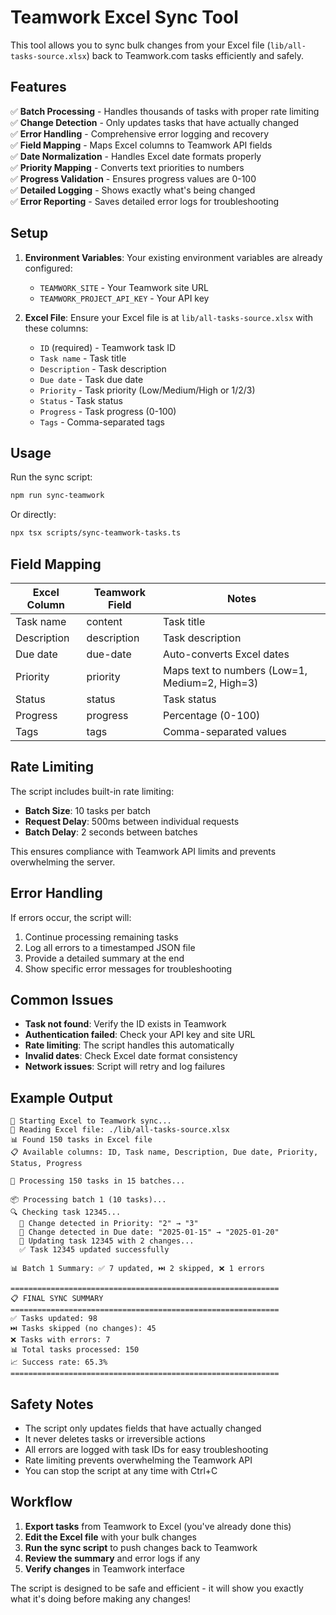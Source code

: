 # Teamwork Excel Sync Tool

This tool allows you to sync bulk changes from your Excel file (`lib/all-tasks-source.xlsx`) back to Teamwork.com tasks efficiently and safely.

## Features

✅ **Batch Processing** - Handles thousands of tasks with proper rate limiting  
✅ **Change Detection** - Only updates tasks that have actually changed  
✅ **Error Handling** - Comprehensive error logging and recovery  
✅ **Field Mapping** - Maps Excel columns to Teamwork API fields  
✅ **Date Normalization** - Handles Excel date formats properly  
✅ **Priority Mapping** - Converts text priorities to numbers  
✅ **Progress Validation** - Ensures progress values are 0-100  
✅ **Detailed Logging** - Shows exactly what's being changed  
✅ **Error Reporting** - Saves detailed error logs for troubleshooting

## Setup

1. **Environment Variables**: Your existing environment variables are already configured:
   - `TEAMWORK_SITE` - Your Teamwork site URL
   - `TEAMWORK_PROJECT_API_KEY` - Your API key

2. **Excel File**: Ensure your Excel file is at `lib/all-tasks-source.xlsx` with these columns:
   - `ID` (required) - Teamwork task ID
   - `Task name` - Task title
   - `Description` - Task description
   - `Due date` - Task due date
   - `Priority` - Task priority (Low/Medium/High or 1/2/3)
   - `Status` - Task status
   - `Progress` - Task progress (0-100)
   - `Tags` - Comma-separated tags

## Usage

Run the sync script:
```bash
npm run sync-teamwork
```

Or directly:
```bash
npx tsx scripts/sync-teamwork-tasks.ts
```

## Field Mapping

| Excel Column | Teamwork Field | Notes |
|--------------|----------------|-------|
| Task name | content | Task title |
| Description | description | Task description |
| Due date | due-date | Auto-converts Excel dates |
| Priority | priority | Maps text to numbers (Low=1, Medium=2, High=3) |
| Status | status | Task status |
| Progress | progress | Percentage (0-100) |
| Tags | tags | Comma-separated values |

## Rate Limiting

The script includes built-in rate limiting:
- **Batch Size**: 10 tasks per batch
- **Request Delay**: 500ms between individual requests
- **Batch Delay**: 2 seconds between batches

This ensures compliance with Teamwork API limits and prevents overwhelming the server.

## Error Handling

If errors occur, the script will:
1. Continue processing remaining tasks
2. Log all errors to a timestamped JSON file
3. Provide a detailed summary at the end
4. Show specific error messages for troubleshooting

## Common Issues

- **Task not found**: Verify the ID exists in Teamwork
- **Authentication failed**: Check your API key and site URL
- **Rate limiting**: The script handles this automatically
- **Invalid dates**: Check Excel date format consistency
- **Network issues**: Script will retry and log failures

## Example Output

```
🚀 Starting Excel to Teamwork sync...
📂 Reading Excel file: ./lib/all-tasks-source.xlsx
📊 Found 150 tasks in Excel file
📋 Available columns: ID, Task name, Description, Due date, Priority, Status, Progress

🎯 Processing 150 tasks in 15 batches...

📦 Processing batch 1 (10 tasks)...
🔍 Checking task 12345...
  📝 Change detected in Priority: "2" → "3"
  📝 Change detected in Due date: "2025-01-15" → "2025-01-20"
  🚀 Updating task 12345 with 2 changes...
  ✅ Task 12345 updated successfully

📊 Batch 1 Summary: ✅ 7 updated, ⏭️ 2 skipped, ❌ 1 errors

============================================================
📋 FINAL SYNC SUMMARY
============================================================
✅ Tasks updated: 98
⏭️ Tasks skipped (no changes): 45
❌ Tasks with errors: 7
📊 Total tasks processed: 150
📈 Success rate: 65.3%
============================================================
```

## Safety Notes

- The script only updates fields that have actually changed
- It never deletes tasks or irreversible actions
- All errors are logged with task IDs for easy troubleshooting
- Rate limiting prevents overwhelming the Teamwork API
- You can stop the script at any time with Ctrl+C

## Workflow

1. **Export tasks** from Teamwork to Excel (you've already done this)
2. **Edit the Excel file** with your bulk changes
3. **Run the sync script** to push changes back to Teamwork
4. **Review the summary** and error logs if any
5. **Verify changes** in Teamwork interface

The script is designed to be safe and efficient - it will show you exactly what it's doing before making any changes!
